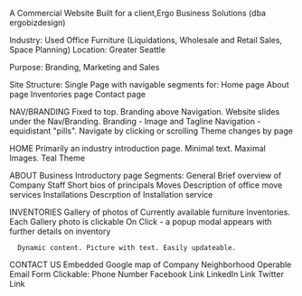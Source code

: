 A Commercial Website
Built for a client,Ergo Business Solutions (dba ergobizdesign)

Industry: Used Office Furniture (Liquidations, Wholesale and Retail Sales, Space Planning)
Location: Greater Seattle

Purpose: Branding, Marketing and Sales

Site Structure: Single Page with navigable segments for:
    Home page
    About page
    Inventories page
    Contact page
    
NAV/BRANDING
        Fixed to top. Branding above Navigation. Website slides under the Nav/Branding.
        Branding - Image and Tagline
        Navigation - equidistant "pills". Navigate by clicking or scrolling
            Theme changes by page

HOME
    	Primarily an industry introduction page.
    	Minimal text.
    	Maximal Images.
    	Teal Theme
    	
ABOUT
        Business Introductory page
        Segments:
            General
                Brief overview of Company
            Staff
                Short bios of principals
            Moves
                Description of office move services
            Installations
                Descrption of Installation service

INVENTORIES
      Gallery of photos of Currently available furniture Inventories.
      Each Gallery photo is clickable
        On Click - a popup modal appears with further details on inventory
      
      Dynamic content. Picture with text. Easily updateable. 
      
      
CONTACT US
      Embedded Google map of Company Neighborhood
      Operable Email Form
      Clickable:
            Phone Number
            Facebook Link
            LinkedIn Link
            Twitter Link
